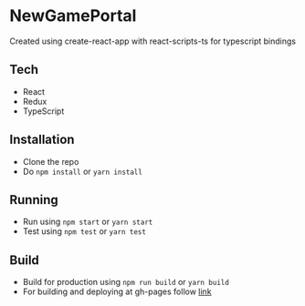 # NewGamePortal

Created using create-react-app with react-scripts-ts for typescript bindings

## Tech

- React
- Redux
- TypeScript

## Installation

- Clone the repo
- Do `npm install` or `yarn install`

## Running

- Run using `npm start` or `yarn start`
- Test using `npm test` or `yarn test`

## Build

- Build for production using `npm run build` or `yarn build`
- For building and deploying at gh-pages follow [link](https://github.com/facebookincubator/create-react-app/blob/master/packages/react-scripts/template/README.md#github-pages)
